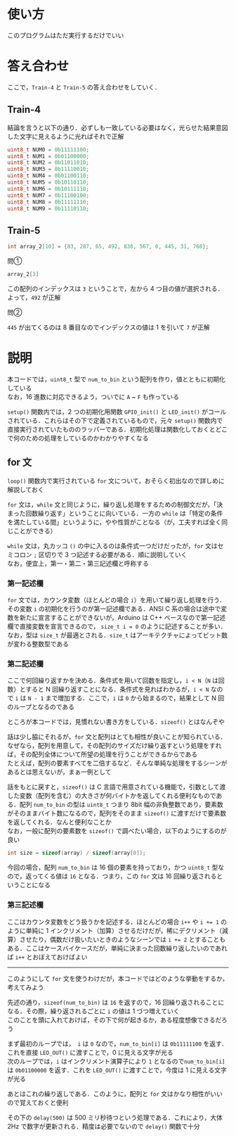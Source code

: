 # 使い方

このプログラムはただ実行するだけでいい

# 答え合わせ

ここで，`Train-4` と `Train-5` の答え合わせをしていく．

## Train-4

結論を言うと以下の通り．必ずしも一致している必要はなく，光らせた結果意図した文字に見えるように光ればそれで正解

```c
uint8_t NUM0 = 0b11111100;
uint8_t NUM1 = 0b01100000;
uint8_t NUM2 = 0b11011010;
uint8_t NUM3 = 0b11110010;
uint8_t NUM4 = 0b01100110;
uint8_t NUM5 = 0b10110110;
uint8_t NUM6 = 0b10111110;
uint8_t NUM7 = 0b11100100;
uint8_t NUM8 = 0b11111110;
uint8_t NUM9 = 0b11110110;
```

## Train-5

```c
int array_2[10] = {83, 287, 65, 492, 836, 567, 0, 445, 31, 768};
```

問①

```c
array_2[3]
```

この配列のインデックスは `3` ということで，左から 4 つ目の値が選択される．よって，`492` が正解

問②

`445` が出てくるのは 8 番目なのでインデックスの値は 1 を引いて `7` が正解

# 説明

本コードでは，`uint8_t` 型で `num_to_bin` という配列を作り，値とともに初期化している  
なお，16 進数に対応できるよう，ついでに `A` ~ `F` も作っている

`setup()` 関数内では，2 つの初期化用関数 `GPIO_init()` と `LED_init()` がコールされている．これらはその下で定義されているもので，元々 `setup()` 関数内で直接実行されていたもののラッパーである．初期化処理は関数化しておくとどこで何のための処理をしているのかわかりやすくなる

## for 文

`loop()` 関数内で実行されている `for` 文について，おそらく初出なので詳しめに解説しておく

`for` 文は，`while` 文と同じように，繰り返し処理をするための制御文だが，「決まった回数繰り返す」ということに向いている．一方の `while` は「特定の条件を満たしている間」というように，やや性質がことなる（が，工夫すれば全く同じことができる）

`while` 文は，丸カッコ `()` の中に入るのは条件式一つだけだったが，`for` 文はセミコロン `;` 区切りで 3 つ記述する必要がある．順に説明していく  
なお，便宜上，第一・第二・第三記述欄と呼称する

### 第一記述欄

`for` 文では，カウンタ変数（ほとんどの場合 `i`）を用いて繰り返し処理を行う．その変数 `i` の初期化を行うのが第一記述欄である．ANSI C 系の場合は途中で変数を新たに宣言することができないが，Arduino は C++ ベースなので第一記述欄で直接変数を宣言できるので， `size_t i = 0` のように記述することが多い．なお，型は `size_t` が最適とされる．`size_t` はアーキテクチャによってビット数が変わる整数型である

### 第二記述欄

ここで何回繰り返すかを決める．条件式を用いて回数を指定し，`i < N`（`N` は回数）とすると N 回繰り返すことになる．条件式を見ればわかるが，`i < N` なので `i` は `N - 1` まで増加する．ここで，`i` は `0` から始まるので，結果として N 回のループとなるのである

ところが本コードでは，見慣れない書き方をしている．`sizeof()` とはなんぞや

話は少し脇にそれるが，`for` 文と配列はとても相性が良いことが知られている．なぜなら，配列を用意して，その配列のサイズだけ繰り返すという処理をすれば，その配列全体について所望の処理を行うことができるからである  
たとえば，配列の要素すべてを二倍するなど．そんな単純な処理をするシーンがあるとは思えないが，まぁ一例として

話をもとに戻すと，`sizeof()` は C 言語で用意されている機能で，引数として渡した変数（配列を含む）の大きさが何バイトかを返してくれる便利なものである．配列 `num_to_bin` の型は `uint8_t` つまり 8bit 幅の非負整数であり，要素数がそのままバイト数になるので，配列をそのまま `sizeof()` に渡すだけで要素数を返してくれる．なんと便利なことか  
なお，一般に配列の要素数を `sizeof()` で調べたい場合，以下のようにするのが良い

```c
int size = sizeof(array) / sizeof(array[0]);
```

今回の場合，配列 `num_to_bin` は 16 個の要素を持っており，かつ `uint8_t` 型なので，返ってくる値は `16` となる．つまり，この `for` 文は 16 回繰り返されるということになる

### 第三記述欄

ここはカウンタ変数をどう扱うかを記述する．ほとんどの場合 `i++` や `i += 1` のように単純に 1 インクリメント（加算）させるだけだが，稀にデクリメント（減算）させたり，偶数だけ扱いたいときのようなシーンでは `i += 2` とすることもある．ここはケースバイケースだが，単純に決まった回数繰り返したいのであれば `i++` とおぼえておけばよい

---

このようにして `for` 文を使うわけだが，本コードではどのような挙動をするか，考えてみよう

先述の通り，`sizeof(num_to_bin)` は `16` を返すので，16 回繰り返されることになる．その際，繰り返されるごとに `i` の値は 1 づつ増えていく  
このことを頭に入れておけば，その下で何が起きるか，ある程度想像できるだろう

まず最初のループでは，　`i` は `0` なので，`num_to_bin[i]` は `0b11111100` を返す．これを直接 `LED_OUT()` に渡すことで，0 に見える文字が光る  
次のループでは，`i` はインクリメント演算子により `1` となるので`num_to_bin[i]` は `0b01100000` を返す．これを `LED_OUT()` に渡すことで，今度は 1 に見える文字が光る

あとはこれの繰り返しである．このように，配列と `for` 文はかなり相性がいいので覚えておくと便利

その下の `delay(500)` は 500 ミリ秒待つという処理である．これにより，大体 2Hz で数字が更新される．精度は必要でないので `delay()` 関数で十分
